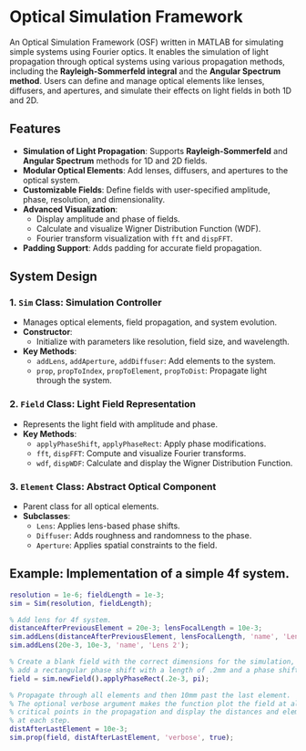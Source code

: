 # Optical Simulation Framework
An Optical Simulation Framework (OSF) written in MATLAB for simulating simple systems using Fourier optics. It enables the simulation of light propagation through optical systems using various propagation methods, including the **Rayleigh-Sommerfeld integral** and the **Angular Spectrum method**. Users can define and manage optical elements like lenses, diffusers, and apertures, and simulate their effects on light fields in both 1D and 2D.

## Features
- **Simulation of Light Propagation**: Supports **Rayleigh-Sommerfeld** and **Angular Spectrum** methods for 1D and 2D fields.
- **Modular Optical Elements**: Add lenses, diffusers, and apertures to the optical system.
- **Customizable Fields**: Define fields with user-specified amplitude, phase, resolution, and dimensionality.
- **Advanced Visualization**:
  - Display amplitude and phase of fields.
  - Calculate and visualize Wigner Distribution Function (WDF).
  - Fourier transform visualization with `fft` and `dispFFT`.
- **Padding Support**: Adds padding for accurate field propagation.

## System Design
### 1. **`Sim` Class**: Simulation Controller
- Manages optical elements, field propagation, and system evolution.
- **Constructor**:
  - Initialize with parameters like resolution, field size, and wavelength.
- **Key Methods**:
  - `addLens`, `addAperture`, `addDiffuser`: Add elements to the system.
  - `prop`, `propToIndex`, `propToElement`, `propToDist`: Propagate light through the system.
### 2. **`Field` Class**: Light Field Representation
- Represents the light field with amplitude and phase.
- **Key Methods**:
  - `applyPhaseShift`, `applyPhaseRect`: Apply phase modifications.
  - `fft`, `dispFFT`: Compute and visualize Fourier transforms.
  - `wdf`, `dispWDF`: Calculate and display the Wigner Distribution Function.
### 3. **`Element` Class**: Abstract Optical Component
- Parent class for all optical elements.
- **Subclasses**:
  - `Lens`: Applies lens-based phase shifts.
  - `Diffuser`: Adds roughness and randomness to the phase.
  - `Aperture`: Applies spatial constraints to the field.

## Example: Implementation of a simple 4f system.
```matlab
resolution = 1e-6; fieldLength = 1e-3;
sim = Sim(resolution, fieldLength);

% Add lens for 4f system.
distanceAfterPreviousElement = 20e-3; lensFocalLength = 10e-3;
sim.addLens(distanceAfterPreviousElement, lensFocalLength, 'name', 'Lens 1');
sim.addLens(20e-3, 10e-3, 'name', 'Lens 2');

% Create a blank field with the correct dimensions for the simulation, then
% add a rectangular phase shift with a length of .2mm and a phase shift of pi.
field = sim.newField().applyPhaseRect(.2e-3, pi);

% Propagate through all elements and then 10mm past the last element.
% The optional verbose argument makes the function plot the field at all
% critical points in the propagation and display the distances and elements
% at each step.
distAfterLastElement = 10e-3;
sim.prop(field, distAfterLastElement, 'verbose', true);
```

